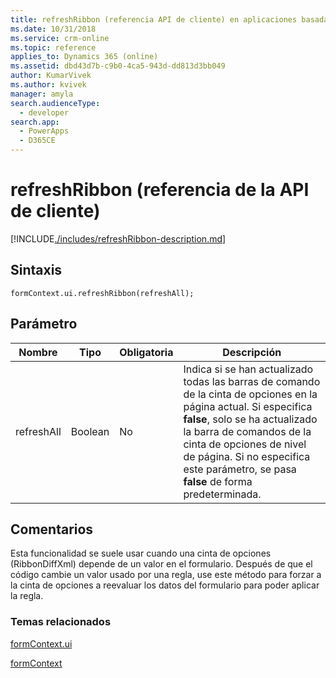 ```yaml
---
title: refreshRibbon (referencia API de cliente) en aplicaciones basadas en modelo| MicrosoftDocs
ms.date: 10/31/2018
ms.service: crm-online
ms.topic: reference
applies_to: Dynamics 365 (online)
ms.assetid: dbd43d7b-c9b0-4ca5-943d-dd813d3bb049
author: KumarVivek
ms.author: kvivek
manager: amyla
search.audienceType:
  - developer
search.app:
  - PowerApps
  - D365CE
---
```

# <a name="refreshribbon-client-api-reference"></a>refreshRibbon (referencia de la API de cliente)



[!INCLUDE[./includes/refreshRibbon-description.md](./includes/refreshRibbon-description.md)]

## <a name="syntax"></a>Sintaxis

`formContext.ui.refreshRibbon(refreshAll);`

## <a name="parameter"></a>Parámetro

|Nombre|Tipo|Obligatoria|Descripción|
|--|--|--|--|
|refreshAll|Boolean|No|Indica si se han actualizado todas las barras de comando de la cinta de opciones en la página actual. Si especifica **false**, solo se ha actualizado la barra de comandos de la cinta de opciones de nivel de página. Si no especifica este parámetro, se pasa **false** de forma predeterminada.|

## <a name="remarks"></a>Comentarios

 Esta funcionalidad se suele usar cuando una cinta de opciones <EnableRule> (RibbonDiffXml) depende de un valor en el formulario. Después de que el código cambie un valor usado por una regla, use este método para forzar a la cinta de opciones a reevaluar los datos del formulario para poder aplicar la regla.

### <a name="related-topics"></a>Temas relacionados

[formContext.ui](../formContext-ui.md)

[formContext](../../clientapi-form-context.md)

